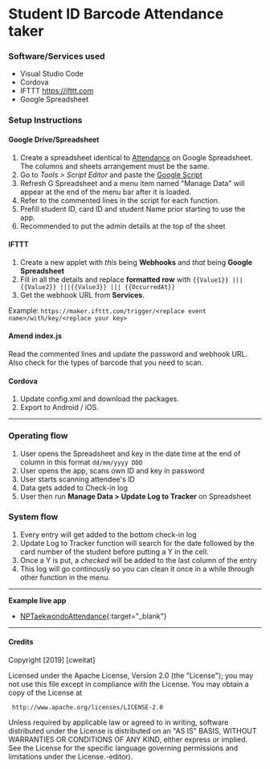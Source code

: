 # Student ID Barcode Attendance taker

### Software/Services used
    
   - Visual Studio Code
   - Cordova 
   - IFTTT https://ifttt.com
   - Google Spreadsheet 

### Setup Instructions
	
#### Google Drive/Spreadsheet
1. Create a spreadsheet identical to [Attendance](/attendance.xlsx) on Google Spreadsheet.  The columns and sheets arrangement must be the same.
2. Go to *Tools > Script Editor* and paste the [Google Script](/googlescripts.gs)
3. Refresh G Spreadsheet and a menu item named "Manage Data" will appear at the end of the menu bar after it is loaded.
4. Refer to the commented lines in the script for each function.
5. Prefill student ID, card ID and student Name prior starting to use the app.
6. Recommended to put the admin details at the top of the sheet

#### IFTTT
1. Create a new applet with *this* being **Webhooks** and *that* being **Google Spreadsheet**
3. Fill in all the details and replace **formatted row** with ```{{Value1}} ||| {{Value2}} |||{{Value3}} ||| {{OccurredAt}}```
4. Get the webhook URL from **Services**. 

Example: ``` https://maker.ifttt.com/trigger/<replace event name>/with/key/<replace your key> ```

#### Amend index.js
Read the commented lines and update the password and webhook URL. Also check for the types of barcode that you need to scan.

#### Cordova
1. Update config.xml and download the packages.
2. Export to Android / iOS.

---

### Operating flow
1. User opens the Spreadsheet and key in the date time at the end of column in this format ```dd/mm/yyyy DDD```
2. User opens the app, scans own ID and key in password
2. User starts scanning attendee's ID
3. Data gets added to Check-in log
4. User then run **Manage Data > Update Log to Tracker** on Spreadsheet

### System flow
1. Every entry will get added to the bottom check-in log
2. Update Log to Tracker function will search for the date followed by the card number of the student before putting a Y in the cell.
3. Once a Y is put, a *checked* will be added to the last column of the entry
4. This log will go continously so you can clean it once in a while through other function in the menu.

---

**Example live app**

- [NPTaekwondoAttendance](https://play.google.com/store/apps/details?id=com.codeweb.NPTaekwondoAttendance){:target="_blank"}



---
#### **Credits**
   Copyright [2019] [cweitat]

   Licensed under the Apache License, Version 2.0 (the "License");
   you may not use this file except in compliance with the License.
   You may obtain a copy of the License at

     http://www.apache.org/licenses/LICENSE-2.0

   Unless required by applicable law or agreed to in writing, software
   distributed under the License is distributed on an "AS IS" BASIS,
   WITHOUT WARRANTIES OR CONDITIONS OF ANY KIND, either express or implied.
   See the License for the specific language governing permissions and
   limitations under the License.-editor).  
    
    
